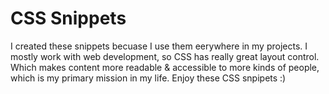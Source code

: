 # CSS Snippets
I created these snippets becuase I use them eerywhere in my projects. I mostly work with web development, so CSS has really great layout control. Which makes content more readable & accessible to more kinds of people, which is my primary  mission in my life. Enjoy these CSS snpipets :)